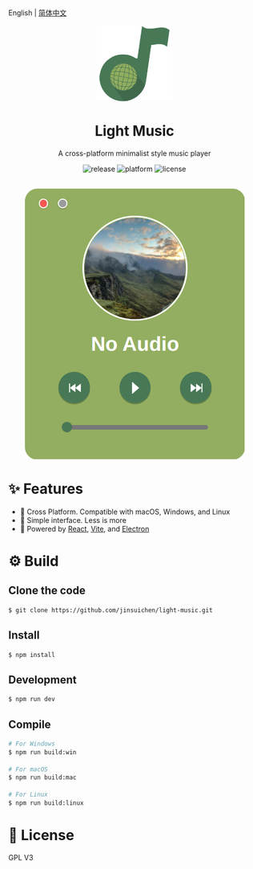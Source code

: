 <div>
  English |
  <a href="README_zh-CN.md">简体中文</a>
</div>

<br/>

<div align="center">
  <img alt="light-music logo" src=".github/assets/light-music.svg" height="150px" width="150px" />
</div>

<div align="center">
  <h1>Light Music</h1>
</div>

<p align="center">A cross-platform minimalist style music player</p>

<p align="center">
  <img src="https://img.shields.io/github/v/release/jinsuichen/light-music" alt="release" />
  <img src="https://img.shields.io/badge/platform-Windows%20%7C%20Linux%20%7C%20macOS-lightgrey" alt="platform" />
  <img src="https://img.shields.io/github/license/jinsuichen/light-music?color=blue" alt="license" />
</p>

<br/>

<div align="center">
  <img alt="home page" src=".github/assets/homepage.png"/>
</div>

# ✨ Features

- 🚢 Cross Platform. Compatible with macOS, Windows, and Linux
- 📐 Simple interface. Less is more
- 🚀 Powered by <a href="https://reactjs.org/">React</a>, <a href="https://vitejs.dev/">Vite</a>, and <a href="https://www.electronjs.org/">Electron</a>



# ⚙ Build

## Clone the code

```bash
$ git clone https://github.com/jinsuichen/light-music.git
```

## Install

```bash
$ npm install
```

## Development

```bash
$ npm run dev
```

## Compile

```bash
# For Windows
$ npm run build:win

# For macOS
$ npm run build:mac

# For Linux
$ npm run build:linux
```

# 📜 License

GPL V3
